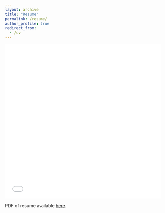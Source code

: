 ```yaml
---
layout: archive
title: "Resume"
permalink: /resume/
author_profile: true
redirect_from:
  - /cv
---
```


<iframe src="/files/pdf/mdesantis_resume.pdf" width="100%" height="500" frameborder="no" border="0" marginwidth="0" marginheight="0"></iframe>

PDF of resume available [here](/files/pdf/mdesantis_resume.pdf).

